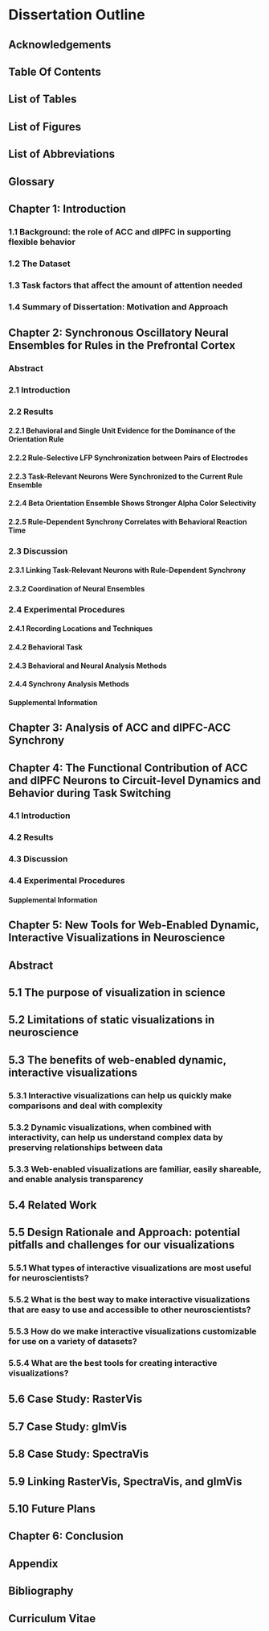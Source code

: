 
# Dissertation Outline

## Acknowledgements

## Table Of Contents

## List of Tables

## List of Figures

## List of Abbreviations

## Glossary

## Chapter 1: Introduction
### 1.1 Background: the role of ACC and dlPFC in supporting flexible behavior
### 1.2 The Dataset
### 1.3 Task factors that affect the amount of attention needed
### 1.4 Summary of Dissertation: Motivation and Approach

## Chapter 2: Synchronous Oscillatory Neural Ensembles for Rules in the Prefrontal Cortex

### Abstract
### 2.1 Introduction
### 2.2 Results
#### 2.2.1 Behavioral and Single Unit Evidence for the Dominance of the Orientation Rule
#### 2.2.2 Rule-Selective LFP Synchronization between Pairs of Electrodes
#### 2.2.3 Task-Relevant Neurons Were Synchronized to the Current Rule Ensemble
#### 2.2.4 Beta Orientation Ensemble Shows Stronger Alpha Color Selectivity
#### 2.2.5 Rule-Dependent Synchrony Correlates with Behavioral Reaction Time
### 2.3 Discussion
#### 2.3.1 Linking Task-Relevant Neurons with Rule-Dependent Synchrony
#### 2.3.2 Coordination of Neural Ensembles
### 2.4 Experimental Procedures
#### 2.4.1 Recording Locations and Techniques
#### 2.4.2 Behavioral Task
#### 2.4.3 Behavioral and Neural Analysis Methods
#### 2.4.4 Synchrony Analysis Methods
#### Supplemental Information

## Chapter 3: Analysis of ACC and dlPFC-ACC Synchrony

## Chapter 4: The Functional Contribution of ACC and dlPFC Neurons to Circuit-level Dynamics and Behavior during Task Switching
### 4.1 Introduction
### 4.2 Results
### 4.3 Discussion
### 4.4 Experimental Procedures
#### Supplemental Information

## Chapter 5: New Tools for Web-Enabled Dynamic, Interactive Visualizations in Neuroscience
## Abstract
## 5.1 The purpose of visualization in science
## 5.2 Limitations of static visualizations in neuroscience
## 5.3 The benefits of web-enabled dynamic, interactive visualizations
### 5.3.1 Interactive visualizations can help us quickly make comparisons and deal with complexity
### 5.3.2 Dynamic visualizations, when combined with interactivity, can help us understand complex data by preserving relationships between data
### 5.3.3 Web-enabled visualizations are familiar, easily shareable, and enable analysis transparency
## 5.4 Related Work
## 5.5 Design Rationale and Approach: potential pitfalls and challenges for our visualizations
### 5.5.1 What types of interactive visualizations are most useful for neuroscientists?
### 5.5.2 What is the best way to make interactive visualizations that are easy to use and accessible to other neuroscientists?
### 5.5.3 How do we make interactive visualizations customizable for use on a variety of datasets?
### 5.5.4 What are the best tools for creating interactive visualizations?
## 5.6 Case Study: RasterVis
## 5.7 Case Study: glmVis
## 5.8 Case Study: SpectraVis
## 5.9 Linking RasterVis, SpectraVis, and glmVis
## 5.10 Future Plans

## Chapter 6: Conclusion

## Appendix

## Bibliography

## Curriculum Vitae
